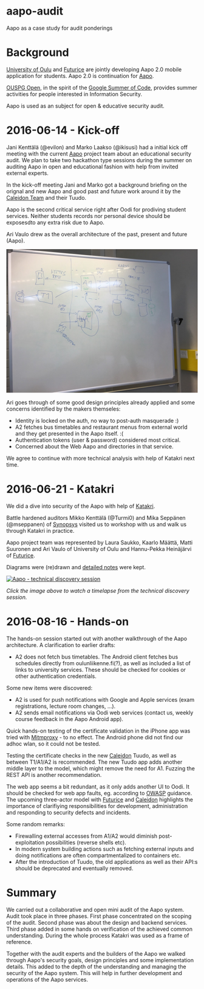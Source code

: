# aapo-audit
Aapo as a case study for audit ponderings

# Background

[University of Oulu](http://www.oulu.fi/yliopisto/) and
[Futurice](http://futurice.com/) are jointly developing Aapo 2.0 mobile
application for students. Aapo 2.0 is continuation for
[Aapo](https://aapo.oulu.fi/).

[OUSPG Open](https://github.com/ouspg/ouspg-open), in the spirit of
the [Google Summer of Code](https://developers.google.com/open-source/gsoc/),
provides summer activities for people interested in Information Security.

Aapo is used as an subject for open & educative security audit.

# 2016-06-14 - Kick-off

Jani Kenttälä (@evilon) and Marko Laakso (@ikisusi) had a initial kick off
meeting with the current [Aapo](http://www.oulu.fi/yliopisto/node/37547)
project team about an educational security audit. We plan to take two
hackathon type sessions during the summer on auditing Aapo in open and
educational fashion with help from invited external experts.

In the kick-off meeting Jani and Marko got
a background briefing on the orignal and new Aapo and good past and future
work around it by the [Caleidon Team](http://www.caleidon.fi/en/) and their Tuudo.

Aapo is the second critical service right after Oodi for prodiving student services.
Neither students records nor personal device should be exposesdto any extra risk
due to Aapo.

Ari Vaulo drew as the overall architecture of the past, present and future (Aapo).

![Aapo Architecture at the Kick-off](aapo-architecture-kickoff.jpg)

Ari goes through of some good design principles already applied and
some concerns identified by the makers themseles:

 * Identity is locked on the auth, no way to post-auth masquerade :)
 * A2 fetches bus timetables and restaurant menus from external world
 and they get presented in the Aapo itself. :(
 * Authentication tokens (user & password) considered most critical.
 * Concerned about the Web Aapo and directories in that service.

We agree to continue with more technical analysis with help of Katakri next
time.

# 2016-06-21 - Katakri

We did a dive into security of the Aapo with help of [Katakri](http://formin.fi/public/default.aspx?contentid=328713&contentlan=2&culture=en-US).

Battle hardened auditors Mikko Kenttälä (@Turmi0) and Mika Seppänen (@mseppanen) of [Synopsys](http://www.codenomicon.com/) visited us to workshop with us and walk us through Katakri in practice.

Aapo project team was represented by Laura Saukko, Kaarlo Määttä, Matti Suuronen and Ari Vaulo of University of Oulu and Hannu-Pekka Heinäjärvi of [Futurice](http://futurice.com).

Diagrams were (re)drawn and [detailed notes](notes-katakri.md) were kept.

[![Aapo - technical discovery session](http://img.youtube.com/vi/RwTHZqhxExU/0.jpg)](http://www.youtube.com/watch?v=RwTHZqhxExU)

*Click the image above to watch a timelapse from the technical discovery session.*

# 2016-08-16 - Hands-on

The hands-on session started out with another walkthrough of the Aapo architecture. A clarification to earlier drafts:

 * A2 does not fetch bus timetables. The Android client fetches bus schedules directly from oulunliikenne.fi(?), as well as included a list of links to university services. These should be checked for cookies or other authentication credentials.

Some new items were discovered:

 * A2 is used for push notifications with Google and Apple services (exam registrations, lecture room changes, ...).
 * A2 sends email notifications via Oodi web services (contact us, weekly course feedback in the Aapo Android app).

Quick hands-on testing of the certificate validation in the iPhone app was tried with [Mitmproxy](https://github.com/mitmproxy/mitmproxy) - to no effect. The Android phone did not find our adhoc wlan, so it could not be tested.

Testing the certificate checks in the new [Caleidon](http://www.caleidon.fi/en/) Tuudo, as well as between T1/A1/A2 is recommended. The new Tuudo app adds another middle layer to the model, which might remove the need for A1. Fuzzing the REST API is another recommendation.

The web app seems a bit redundant, as it only adds another UI to Oodi. It should be checked for web app faults, eg. according to [OWASP](https://www.owasp.org/index.php/Category:OWASP_Top_Ten_Project) guidance. The upcoming three-actor model with [Futurice](http://futurice.com/) and [Caleidon](http://www.caleidon.fi/en/) highlights the importance of clarifiying responsibilities for development, administration and responding to security defects and incidents.

Some random remarks:

 * Firewalling external accesses from A1/A2 would diminish post-exploitation possibilities (reverse shells etc).
 * In modern system building actions such as fetching external inputs and doing notifications are often compartmentalized to containers etc.
 * After the introduction of Tuudo, the old applications as well as their API:s should be deprecated and eventually removed.

# Summary

We carried out a collaborative and open mini audit of the Aapo system.
Audit took place in three phases. First phase concentrated on the
scoping of the audit. Second phase was about the design and backend services.
Third phase added in some hands on verification of the achieved common
understanding. During the whole process Katakri was used as a frame of
reference.

Together with the audit experts and the builders of the Aapo we walked
through Aapo's security goals, design principles and some implementation details.
This added to the depth of the understanding and managing the security of the Aapo
system. This will help in further development and operations of the Aapo
services.


